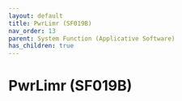 ```yaml
---
layout: default
title: PwrLimr (SF019B)
nav_order: 13
parent: System Function (Applicative Software)
has_children: true
---
```

# PwrLimr (SF019B)
